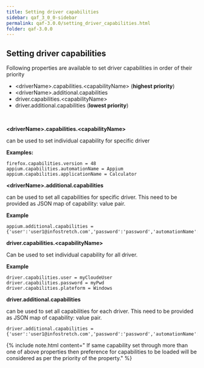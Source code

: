 ```yaml
---
title: Setting driver capabilities
sidebar: qaf_3_0_0-sidebar
permalink: qaf-3.0.0/setting_driver_capabilities.html
folder: qaf-3.0.0
---
```


## Setting driver capabilities	


Following properties are available to set driver capabilities in order of their priority 

* &lt;driverName&gt;.capabilities.&lt;capabilityName&gt; (**highest priority**)
* &lt;driverName&gt;.additional.capabilities
* driver.capabilities.&lt;capabilityName&gt;
* driver.additional.capabilities (**lowest priority**)


<br/>

**&lt;driverName&gt;.capabilities.&lt;capabilityName&gt;**

can be used to set individual capability for specific driver

**Examples:**

```properties
firefox.capabilities.version = 48
appium.capabilities.automationName = Appium
appium.capabilities.applicationName = Calculator

```

**&lt;driverName&gt;.additional.capabilities**

can be used to set all capabilities for specific driver. This need to be provided as JSON map of capability: value pair.

**Example**


```properties
appium.additional.capabilities = {'user':'user1@infostretch.com','password':'password','automationName':'Appium','applicationName':'Calculator'}
```

**driver.capabilities.&lt;capabilityName&gt;** 

Can be used to set individual capability for all driver.

**Example** 

```properties
driver.capabilities.user = myCloudeUser
driver.capabilities.password = myPwd
driver.capabilities.plateform = Windows
```
**driver.additional.capabilities**

can be used to set all capabilities for each driver. This need to be provided as JSON map of capability: value pair.


```properties
driver.additional.capabilities = {'user':'user1@infostretch.com','password':'password','automationName':'Appium','applicationName':'Calculator'}
```


{% include note.html content=" If same capability set through more than one of above properties then preference for capabilities to be loaded will be considered as per the priority of the property." %}
